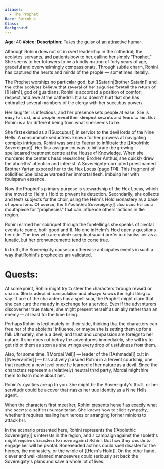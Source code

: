 ```yaml
---
aliases:
  - The Prophet
Race: Succubus
Class: 
Background:
---
```

**Age**: 40
**Voice**: 
**Description**: 
Takes the guise of an attractive human.

Although Rohini does not sit in overt leadership in the cathedral; the acolytes, servants, and patients bow to her, calling her simply "Prophet." She seems to her followers to be a kindly matron of forty years of age, graceful and overwhelmingly compassionate. Through subtle charm, Rohini has captured the hearts and minds of the people — sometimes literally.

The Prophet worships no particular god, but [[Satarin|Brother Satarin]] and the other acolytes believe that several of her auguries foretell the return of [[Helm]], god of guardians. Rohini is accorded a position of comfort, respect, and awe at the cathedral. It also doesn't hurt that she has enthralled several members of the clergy with her succubus powers.

Her laughter is infectious, and her presence sets people at ease. She is easy to trust, and people reveal their deepest secrets and fears to her. But Rohini is a far different being from what she seems to be.

She first existed as a [[Succubus]] in service to the devil lords of the Nine Hells. A consummate seductress known for her prowess at navigating complex intrigues, Rohini was sent to Faerun to infiltrate the [[Abolethic Sovereignty]]. Her first assignment was to infiltrate the growing spellscarred treatment centre at the House of Knowledge. When she murdered the center's head researcher, Brother Anthus, she quickly drew the aboleths' attention and interest. A Sovereignty-corrupted priest named Brother Vartan exposed her to the Hex Locus (page 174). This fragment of solidified Spellplague warped her immortal flesh, imbuing her with foulspawn essence.

Now the Prophet's primary purpose is stewardship of the Hex Locus, which she moved to Helm's
Hold to prevent its detection. Secondarily, she collects and tests subjects for the choir, using the Helm's Hold monastery as a base of operations. Of course, the [[Abolethic Sovereignty]] also uses her as a mouthpiece for "prophecies" that can influence others' actions in the region.

Rohini earned her sobriquet through the foretellings she speaks of pivotal events to come, both good and ill. No one in Helm's Hold openly questions her title. The few who are quietly sceptical would prefer to dismiss her as a lunatic, but her pronouncements tend to come true.

In truth, the Sovereignty causes or otherwise anticipates events in such a way that Rohini's prophecies are validated. 
# Quests:
At some point, Rohini might try to steer the characters through reward or charm. She is adept at manipulation and always knows the right thing to say. If one of the characters has a spell scar, the Prophet might claim that she can cure the malady in exchange for a service. Even if the adventurers discover her true nature, she might present herself as an ally rather than an enemy — at least for the time being.

Perhaps Rohini is legitimately on their side, thinking that the characters can free her of the aboleths' influence, or maybe she is setting them up for a fall. Ultimately, she is a devil, and trust and compassion are foreign to her nature. If she does not betray the adventurers immediately, she will try to get rid of them as soon as she wrings every drop of usefulness from them.

Also, for some time, [[Mordai Veil]] — leader of the [[Ashmadai]] cult in [[Neverwinter]] — has actively pursued Rohini in a fervent courtship, one that reached a new level once he learned of her nature as a devil. Since the characters represent a (relatively) neutral third party, Mordai might hire them to learn more about her.

Rohini's loyalties are up to you. She might be the Sovereignty's thrall, or her servitude could be a cover that masks her true identity as a Nine Hells agent.

When the characters first meet her, Rohini presents herself as exactly what she seems: a selfless
humanitarian. She knows how to elicit sympathy, whether it requires healing hurt heroes or arranging for her minions to attack her.

In the scenario presented here, Rohini represents the [[Abolethic Sovereignty]]'s interests in the region, and a campaign against the aboleths might require characters to move against Rohini. But how they decide to engage her will be pivotal. Boneheaded actions could spell disaster for the heroes, the monastery, or the whole of [[Helm's Hold]]. On the other hand, clever and well-planned manoeuvres could seriously set back the Sovereignty's plans and save a whole lot of lives.